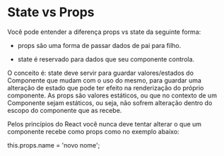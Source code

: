 # State vs Props

Você pode entender a diferença props vs state da seguinte forma:
 * props são uma forma de passar dados de pai para filho.

 * state é reservado para dados que seu componente controla.

O conceito é: state deve servir para guardar valores/estados do Componente que mudam com o uso do mesmo, para guardar uma alteração de estado que pode ter efeito na renderização do próprio componente. As props são valores estáticos, ou que no contexto de um Componente sejam estáticos, ou seja, não sofrem alteração dentro do escopo do componente que as recebe.

Pelos princípios do React você nunca deve tentar alterar o que um componente recebe como props como no exemplo abaixo:

this.props.name = 'novo nome';
